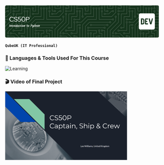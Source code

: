 ![Header](CS50P-header.png)

**`QubeUK (IT Professional)`**

### 🌱 Languages & Tools Used For This Course
![Learning](https://skillicons.dev/icons?i=python,vscode&perline=10)

### 🎬	Video of Final Project
[<img src="CS50P-Final-Project.png" width="400"/>](https://youtu.be/wbkj5yliGrY)
